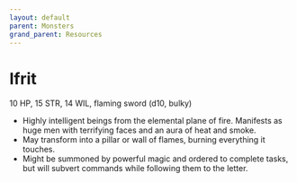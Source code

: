 ```yaml
---
layout: default
parent: Monsters
grand_parent: Resources
---
```


# Ifrit

10 HP, 15 STR, 14 WIL, flaming sword (d10, bulky)

- Highly intelligent beings from the elemental plane of fire.  Manifests as huge men with terrifying faces and an aura of heat and smoke.
- May transform into a pillar or wall of flames, burning everything it touches.
- Might be summoned by powerful magic and ordered to complete tasks, but will subvert commands while following them to the letter.
